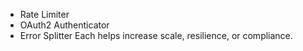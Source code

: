 - Rate Limiter
- OAuth2 Authenticator
- Error Splitter
Each helps increase scale, resilience, or compliance.